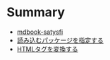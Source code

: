 # Summary

- [mdbook-satysfi](./mdbook-satysfi.md)
- [読み込むパッケージを指定する](./specify-packages-to-load.md)
- [HTMLタグを変換する](./convert-html-code.md)

